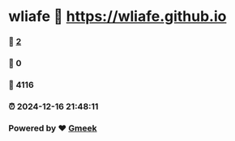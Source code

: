 # wliafe :link: https://wliafe.github.io 
### :page_facing_up: [2](https://wliafe.github.io/tag.html) 
### :speech_balloon: 0 
### :hibiscus: 4116 
### :alarm_clock: 2024-12-16 21:48:11 
### Powered by :heart: [Gmeek](https://github.com/Meekdai/Gmeek)
